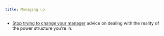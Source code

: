 ```yaml
---
title: Managing up
---
```


* [Stop trying to change your manager](https://newsletter.weskao.com/p/stop-trying-to-change-your-manager?utm_source=substack&publication_id=289208&post_id=170216804) advice on dealing with the reality of the power structure you're in.
